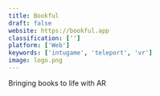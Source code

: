 ```yaml
---
title: Bookful
draft: false 
website: https://bookful.app
classification: ['']
platform: ['Web']
keywords: ['intugame', 'teleport', 'vr']
image: logo.png
---
```

Bringing books to life with AR